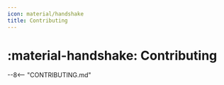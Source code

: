 ```yaml
---
icon: material/handshake
title: Contributing
---
```


# :material-handshake: Contributing

--8<-- "CONTRIBUTING.md"
